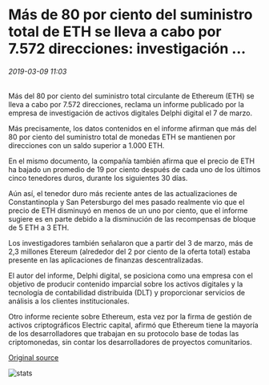 # Más de 80 por ciento del suministro total de ETH se lleva a cabo por 7.572 direcciones: investigación ...

###### 2019-03-09 11:03

Más del 80 por ciento del suministro total circulante de Ethereum (ETH) se lleva a cabo por 7.572 direcciones, reclama un informe publicado por la empresa de investigación de activos digitales Delphi digital el 7 de marzo.

Más precisamente, los datos contenidos en el informe afirman que más del 80 por ciento del suministro total de monedas ETH se mantienen por direcciones con un saldo superior a 1.000 ETH.

En el mismo documento, la compañía también afirma que el precio de ETH ha bajado un promedio de 19 por ciento después de cada uno de los últimos cinco tenedores duros, durante los siguientes 30 días.

Aún así, el tenedor duro más reciente antes de las actualizaciones de Constantinopla y San Petersburgo del mes pasado realmente vio que el precio de ETH disminuyó en menos de un uno por ciento, que el informe sugiere es en parte debido a la disminución de las recompensas de bloque de 5 ETH a 3 ETH.

Los investigadores también señalaron que a partir del 3 de marzo, más de 2,3 millones Etereum (alrededor del 2 por ciento de la oferta total) estaba presente en las aplicaciones de finanzas descentralizadas.

El autor del informe, Delphi digital, se posiciona como una empresa con el objetivo de producir contenido imparcial sobre los activos digitales y la tecnología de contabilidad distribuida (DLT) y proporcionar servicios de análisis a los clientes institucionales.

Otro informe reciente sobre Ethereum, esta vez por la firma de gestión de activos criptográficos Electric capital, afirmó que Ethereum tiene la mayoría de los desarrolladores que trabajan en su protocolo base de todas las criptomonedas, sin contar los desarrolladores de proyectos comunitarios.

[Original source](https://cointelegraph.com/news/over-80-percent-of-total-eth-supply-is-held-by-7-572-addresses-research)

![stats](https://c.statcounter.com/11760860/0/a89fa40b/1/ "stats")